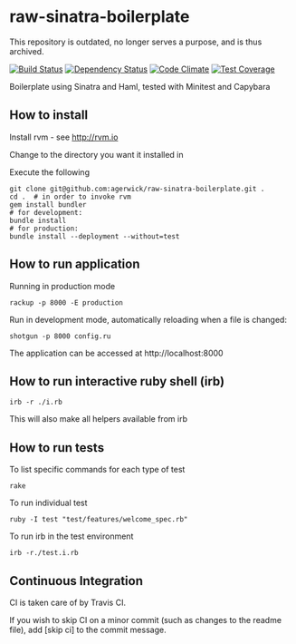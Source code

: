 raw-sinatra-boilerplate
=======================

This repository is outdated, no longer serves a purpose, and is thus archived.

[![Build Status](https://travis-ci.org/agerwick/raw-sinatra-boilerplate.svg?branch=master)](https://travis-ci.org/agerwick/raw-sinatra-boilerplate)
[![Dependency Status](https://gemnasium.com/agerwick/raw-sinatra-boilerplate.svg)](https://gemnasium.com/agerwick/raw-sinatra-boilerplate)
[![Code Climate](https://codeclimate.com/github/agerwick/raw-sinatra-boilerplate/badges/gpa.svg)](https://codeclimate.com/github/agerwick/raw-sinatra-boilerplate)
[![Test Coverage](https://codeclimate.com/github/agerwick/raw-sinatra-boilerplate/badges/coverage.svg)](https://codeclimate.com/github/agerwick/raw-sinatra-boilerplate)


Boilerplate using Sinatra and Haml, tested with Minitest and Capybara


How to install
--------------

Install rvm - see http://rvm.io

Change to the directory you want it installed in

Execute the following

    git clone git@github.com:agerwick/raw-sinatra-boilerplate.git .
    cd .  # in order to invoke rvm
    gem install bundler
    # for development:
    bundle install
    # for production:
    bundle install --deployment --without=test


How to run application
----------------------

Running in production mode

    rackup -p 8000 -E production

Run in development mode, automatically reloading when a file is changed:

    shotgun -p 8000 config.ru

The application can be accessed at http://localhost:8000


How to run interactive ruby shell (irb)
---------------------------------------

    irb -r ./i.rb

This will also make all helpers available from irb


How to run tests
----------------

To list specific commands for each type of test

    rake

To run individual test

    ruby -I test "test/features/welcome_spec.rb"

To run irb in the test environment

    irb -r./test.i.rb


Continuous Integration
----------------------
CI is taken care of by Travis CI.

If you wish to skip CI on a minor commit (such as changes to the readme file), add [skip ci] to the commit message.

